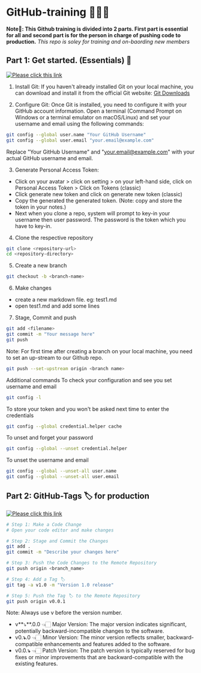 # GitHub-training 👨🏻‍💻
**Note📝: This Github training is divided into 2 parts. First part is essential for all and second part is for the person in charge of pushing code to production.**
*This repo is soley for training and on-baording new members*
## Part 1: Get started. (Essentials) 🐣
[![Please click this link](https://cdn-icons-png.flaticon.com/512/4404/4404094.png)](https://coolriots.bitrix24.com/~upNjb)

1. Install Git:
If you haven't already installed Git on your local machine, you can download and install it from the official Git website: [Git Downloads](https://git-scm.com/downloads)

2. Configure Git:
Once Git is installed, you need to configure it with your GitHub account information. Open a terminal (Command Prompt on Windows or a terminal emulator on macOS/Linux) and set your username and email using the following commands:
```bash
git config --global user.name "Your GitHub Username"
git config --global user.email "your.email@example.com"
```
Replace "Your GitHub Username" and "your.email@example.com" with your actual GitHub username and email.

3. Generate Personal Access Token:
- Click on your avatar > click on setting > on your left-hand side, click on Personal Access Token > Click on Tokens (classic)
- Click generate new token and click on generate new token (classic)
- Copy the generated the generated token. (Note: copy and store the token in your notes.)
- Next when you clone a repo, system will prompt to key-in your username then user password. The password is the token which you have to key-in.

4. Clone the respective repository
```bash
git clone <repository-url>
cd <repository-directory>
```

5. Create a new branch
```bash
git checkout -b <branch-name>
```

6. Make changes
- create a new markdown file. eg: test1.md
- open test1.md and add some lines

7. Stage, Commit and push
```bash
git add <filename>
git commit -m "Your message here"
git push
```
Note: For first time after creating a branch on your local machine, you need to set an up-stream to our Github repo.
```bash
git push --set-upstream origin <branch name>
```

Additional commands
To check your configuration and see you set username and email
```bash
git config -l
```
To store your token and you won't be asked next time to enter the credentials
```bash
git config --global credential.helper cache
```
To unset and forget your password
```bash
git config --global --unset credential.helper
```
To unset the username and email
```bash
git config --global --unset-all user.name
git config --global --unset-all user.email
```


## Part 2: GitHub-Tags 🏷️ for production
[![Please click this link](https://cdn-icons-png.flaticon.com/512/4404/4404094.png)](https://coolriots.bitrix24.com/~chaoC)

```bash
# Step 1: Make a Code Change
# Open your code editor and make changes

# Step 2: Stage and Commit the Changes
git add .
git commit -m "Describe your changes here"

# Step 3: Push the Code Changes to the Remote Repository
git push origin <branch_name>

# Step 4: Add a Tag 🏷️
git tag -a v1.0 -m "Version 1.0 release"

# Step 5: Push the Tag 🏷️ to the Remote Repository
git push origin v0.0.1
```
Note: Always use v before the version number. 
- v**⤵**.0.0 👈🏻 Major Version: The major version indicates significant, potentially backward-incompatible changes to the software.
- v0.**⤵**.0 👈🏻 Minor Version: The minor version reflects smaller, backward-compatible enhancements and features added to the software. 
- v0.0.**⤵** 👈🏻 Patch Version: The patch version is typically reserved for bug fixes or minor improvements that are backward-compatible with the existing features.


